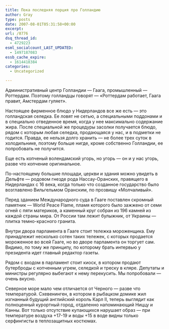 ```yaml
---
title: Пока последняя порция про Голландию
author: Gray
type: posts
date: 2007-08-01T05:31:58+00:00
excerpt:
url: /8776
dsq_thread_id:
  - 4729223
esml_socialcount_LAST_UPDATED:
  - 1497187083
essb_cache_expire:
  - 1614418384
categories:
  - Uncategorized

---
```








Административный центр Голландии &#8212; Гаага, промышленный &#8212; Роттердам. Поэтому голландцы говорят &#8212; &#171;Роттердам работает, Гаага правит, Амстердам гуляет&#187;.

Настоящее фирменное блюдо у Нидерландов все же есть &#8212; это голландская селедка. Ее ловят не сетью, а специальными поддонами и в специально отведенное время, когда у нее максимально содержание жира. После специальной же процедуры засолки получается блюдо, рядом с которым любая селедка, продающаяся у нас, и в подметки не годится. Правда, ее нельзя долго хранить &#8212; не более трех суток в холодильнике, поэтому больше нигде, кроме собственно Голландии, ее попробовать не получится.

Еще есть копченый волендамский угорь, но угорь &#8212; он и у нас угорь, разве что копчение оригинальное.

По-настоящему большие площади, церкви и здания можно увидеть в Дельфте &#8212; родовом гнезде рода Нассау-Оранских, правящего в Нидерландах с 16 века, когда только что созданное государство было возглавлено Вильгельмом Оранским, по прозвищу &#171;Молчаливый&#187;.

Перед зданием Международного суда в Гааге поставлен скромный памятник &#8212; World Peace Flame, пламя которого было зажжено от семи огней с пяти материков, а каменный круг собран из 196 камней из каждой страны мира. От России там лежит булыжник, от Украины &#8212; плитка темно-красного гранита.

Внутри двора парламента в Гааге стоит тележка мороженщика. Ему принадлежит несколько сотен таких тележек, с которых продается мороженное во всей Гааге, но во дворе парламента он торгует сам. Видимо, по тому же принципу, по которому брать интервью у президента идет главный редактор газеты.

Рядом с входом в парламент стоит киоск, в котором продают бутерброды с копченным угрем, селедкой и треску в кляре. Депутаты и министры регулярно выбегают к нему перекусить. Мы попробовали &#8212; очень вкусно.

Северное море мало чем отличается от Черного &#8212; разве что температурой. Схевенинген, в котором в рыбацком домике жил изгнанный будущий английский король Карл II, теперь выглядит как полноценный курортный город, отдаленно напоминающий Ниццу и Канны. Вот только отсутствие купающихся нарушает образ &#8212; при температуре воздуха +17-19 и воды +15 в воде видны только серфингисты в теплозащитных костюмах.